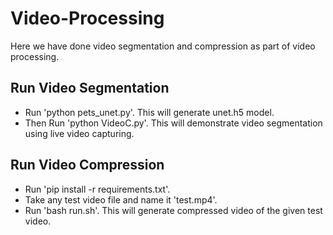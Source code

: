 # Video-Processing
Here we have done video segmentation and compression as part of video processing. 

## Run Video Segmentation
- Run 'python pets_unet.py'. This will generate unet.h5 model.
- Then Run 'python VideoC.py'. This will demonstrate video segmentation using live video capturing.

## Run Video Compression
- Run 'pip install -r requirements.txt'.
- Take any test video file and name it 'test.mp4'.
- Run 'bash run.sh'. This will generate compressed video of the given test video.

